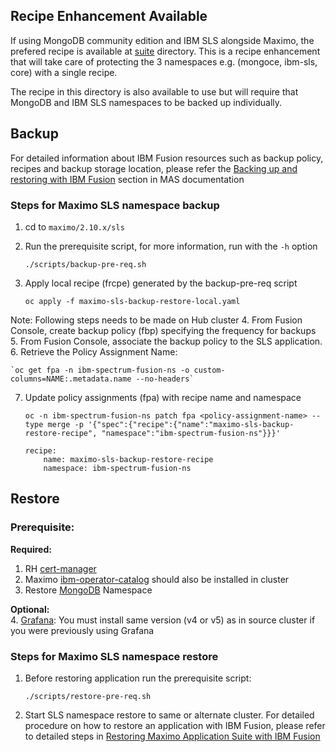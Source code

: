 Recipe Enhancement Available
----

If using MongoDB community edition and IBM SLS alongside Maximo, the prefered recipe is available at [suite](../suite/) directory. 
This is a recipe enhancement that will take care of protecting the 3 namespaces e.g. (mongoce, ibm-sls, core) with a single recipe. 

The recipe in this directory is also available to use but will require that MongoDB and IBM SLS namespaces to be backed up individually. 

Backup
----
For detailed information about IBM Fusion resources such as backup policy, recipes and backup storage location, please refer the [Backing up and restoring with IBM Fusion](https://www.ibm.com/docs/en/masv-and-l/continuous-delivery?topic=suite-backing-up-restoring-storage-fusion#taskt_backing_up_and_restoring_with_ibm_fusion__steps__1) section in MAS documentation <br>

### Steps for Maximo SLS namespace backup
1. cd to `maximo/2.10.x/sls`
   
2. Run the prerequisite script, for more information, run with the `-h` option

    `./scripts/backup-pre-req.sh`
3. Apply local recipe (frcpe) generated by the backup-pre-req script

    `oc apply -f maximo-sls-backup-restore-local.yaml`

Note: Following steps needs to be made on Hub cluster
4. From Fusion Console, create backup policy (fbp) specifying the frequency for backups
5. From Fusion Console, associate the backup policy to the SLS application. 
6. Retrieve the Policy Assignment Name:

    `oc get fpa -n ibm-spectrum-fusion-ns -o custom-columns=NAME:.metadata.name --no-headers`
7. Update policy assignments (fpa) with recipe name and namespace

    `oc -n ibm-spectrum-fusion-ns patch fpa <policy-assignment-name> --type merge -p '{"spec":{"recipe":{"name":"maximo-sls-backup-restore-recipe", "namespace":"ibm-spectrum-fusion-ns"}}}'`
    ```
    recipe:
        name: maximo-sls-backup-restore-recipe
        namespace: ibm-spectrum-fusion-ns
    ```

Restore
----

### Prerequisite:
**Required:** <br>
1. RH [cert-manager](https://ibm-mas.github.io/ansible-devops/roles/cert_manager/) <br>
2. Maximo [ibm-operator-catalog](https://ibm-mas.github.io/ansible-devops/roles/ibm_catalogs/) should also be installed in cluster <br>
3. Restore [MongoDB](../mongodb/README.md) Namespace <br>

**Optional:** <br>
4. [Grafana](https://ibm-mas.github.io/ansible-devops/roles/grafana/): You must install same version (v4 or v5) as in source cluster if you were previously using Grafana

### Steps for Maximo SLS namespace restore
1. Before restoring application run the prerequisite script:

    `./scripts/restore-pre-req.sh`
2. Start SLS namespace restore to same or alternate cluster. For detailed procedure on how to restore an application with IBM Fusion, please refer to detailed steps in [Restoring Maximo Application Suite with IBM Fusion](https://www.ibm.com/docs/en/masv-and-l/continuous-delivery?topic=suite-backing-up-restoring-storage-fusion#restore_mas_w_fusion__title__1)
